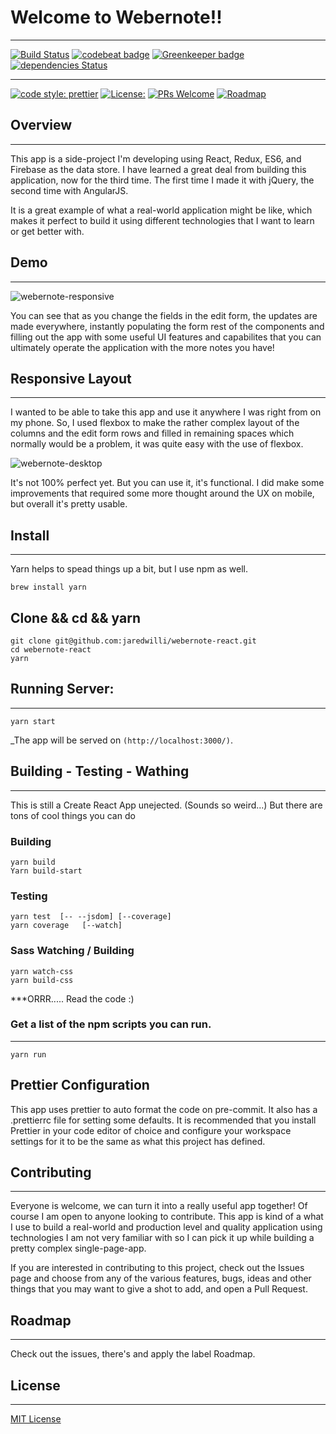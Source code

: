 
# Welcome to Webernote!!
---------

[![Build Status](https://travis-ci.org/jaredwilli/webernote-react.svg?branch=build-path)](https://travis-ci.org/jaredwilli/webernote-react)
[![codebeat badge](https://codebeat.co/badges/1396f00a-f7ce-43a0-af73-1bfc2298213c)](https://codebeat.co/projects/github-com-jaredwilli-webernote-react-master)
[![Greenkeeper badge](https://badges.greenkeeper.io/jaredwilli/webernote-react.svg)](https://greenkeeper.io/)
[![dependencies Status](https://david-dm.org/jaredwilli/webernote-react/status.svg)](https://david-dm.org/jaredwilli/webernote-react)

--------

[![code style: prettier](https://img.shields.io/badge/code_style-prettier-ff69b4.svg?style=flat-square)](https://github.com/prettier/prettier)
[![License:](https://img.shields.io/npm/l/cross-env.svg?style=flat-square)](https://github.com/jaredwilli/webernote-react/blob/master/other/LICENSE)
[![PRs Welcome](https://img.shields.io/badge/PRs-welcome-brightgreen.svg?style=flat-square)](http://makeapullrequest.com)
[![Roadmap](https://img.shields.io/badge/%F0%9F%93%94-roadmap-CD9523.svg?style=flat-square)](https://github.com/jaredwilli/webernote-react/blob/master/other/ROADMAP.md)


## Overview
-------

This app is a side-project I'm developing using React, Redux, ES6, and Firebase as the data store. I have learned a great deal from building this application, now for the third time. The first time I made it with jQuery, the second time with AngularJS.

It is a great example of what a real-world application might be like, which makes it perfect to build it using different technologies that I want to learn or get better with.

## Demo
-------

![webernote-responsive](https://user-images.githubusercontent.com/218374/33228967-50daa694-d193-11e7-9a34-e15beca4cd39.gif)

You can see that as you change the fields in the edit form, the updates are made everywhere, instantly populating the form rest of the components and filling out the app with some useful UI features and capabilites that you can ultimately operate the application with the more notes you have!

## Responsive Layout
-------

I wanted to be able to take this app and use it anywhere I was right from on my phone. So, I used flexbox to make the rather complex layout of the columns and the edit form rows and filled in remaining spaces which normally would be a problem, it was quite easy with the use of flexbox.

![webernote-desktop](https://user-images.githubusercontent.com/218374/33228962-3a560da0-d193-11e7-8cd3-43fd7134c04a.gif)

It's not 100% perfect yet. But you can use it, it's functional. I did make some improvements that required some more thought around the UX on mobile, but overall it's pretty usable.


## Install
-------

Yarn helps to spead things up a bit, but I use npm as well.

`brew install yarn`

## Clone && cd && yarn
```
git clone git@github.com:jaredwilli/webernote-react.git
cd webernote-react
yarn
```

## Running Server:
-------
`yarn start`

_The app will be served on `(http://localhost:3000/)`.

## Building - Testing - Wathing
-------
This is still a Create React App unejected. (Sounds so weird...)
But there are tons of cool things you can do

### Building
```
yarn build
Yarn build-start
```

### Testing
```
yarn test  [-- --jsdom] [--coverage]
yarn coverage   [--watch]
```

### Sass Watching / Building
```
yarn watch-css
yarn build-css
```

***ORRR..... Read the code :)

### Get a list of the npm scripts you can run.
--------

`yarn run`




## Prettier Configuration

This app uses prettier to auto format the code on pre-commit. It also has a .prettierrc file for setting some defaults. It is recommended that you install Prettier in your code editor of choice and configure your workspace settings for it to be the same as what this project has defined.


## Contributing
-------
Everyone is welcome, we can turn it into a really useful app together!
Of course I am open to anyone looking to contribute. This app is kind of a what I use to build a real-world and production level and quality application using technologies I am not very familiar with so I can pick it up while building a pretty complex single-page-app.

If you are interested in contributing to this project, check out the Issues page and choose from any of the various features, bugs, ideas and other things that you may want to give a shot to add, and open a Pull Request.

## Roadmap
-------

Check out the issues, there's and apply the label Roadmap.


## License
-------

[MIT License](https://opensource.org/licenses/MIT)


